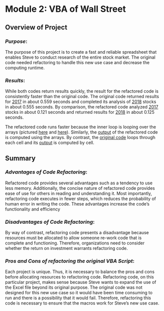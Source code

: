 # **Module 2: VBA of Wall Street**

## **Overview of Project**

### _Purpose_:

The purpose of this project is to create a fast and reliable spreadsheet that enables Steve to conduct research of the entire stock market.  The original code needed refactoring to handle this new use case and decrease the computing runtime.

### _Results_:

While both codes return results quickly, the result for the refactored code is consistently faster than the original code.  The original code returned results for [2017](Resources/Original_Code_Runtime_2017.png) in about 0.559 seconds and completed its analysis of [2018](https://github.com/laurlen2112/stock-analysis/blob/main/Resources/Original_Code_Runtime%202018.png)  stocks in about 0.555 seconds.  By comparison, the refactored code analyzed [2017](Resources/VBA_Challenge_2017.png) stocks in about 0.121 seconds and returned results for [2018](Resources/VBA_Challenge_2018.png) in about 0.125 seconds.

The refactored code runs faster because the inner loop is looping over the arrays (pictured [here](Resources/Refactored_Code-2B-3b.png) and [here](Resources/Refactored_3b_to_3d.png)).  Similarly, the [output](Resources/Refactored_Code_4.png) of the refactored code is computed using the arrays.  By contrast, the [original code](https://github.com/laurlen2112/stock-analysis/blob/main/Resources/Original_Code%204%20to%205c.png) loops through each cell and its [output](Resources/Origina_Code_5d_to_7.png) is computed by cell.

## **Summary**

### _Advantages of Code Refactoring_:

Refactored code provides several advantages such as a tendency to use less memory.  Additionally, the concise nature of refactored code provides ease of use for others in reading and understanding it.  Most importantly, refactoring code executes in fewer steps, which reduces the probability of human error in writing the code.  These advantages increase the code’s functionality and efficiency

### _Disadvantages of Code Refactoring_:

By way of contrast, refactoring code presents a disadvantage because resources must be allocated to allow someone re-work code that is complete and functioning.  Therefore, organizations need to consider whether the return on investment warrants refactoring code.

### _Pros and Cons of refactoring the original VBA Script_:

Each project is unique.  Thus, it is necessary to balance the pros and cons before allocating resources to refactoring code.  Refactoring code, on this particular project, makes sense because Steve wants to expand the use of the Excel file beyond its original purpose. The original code was not designed for this new use case so it would have been time consuming to run and there is a possibility that it would fail.  Therefore, refactoring this code is necessary to ensure that the macros work for Steve’s new use case.

